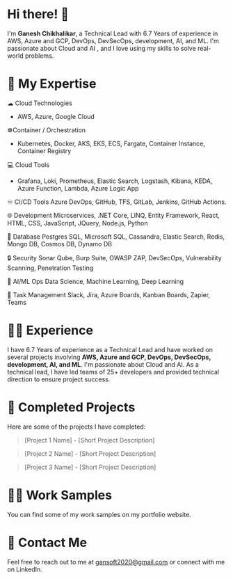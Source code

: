 # Hi there! 👋

 I'm **Ganesh Chikhalikar**, a Technical Lead with 6.7 Years of experience in AWS, Azure and GCP, DevOps, DevSecOps, development, AI, and ML. I'm passionate about Cloud and AI , and I love using my skills to solve real-world problems.

# 🚀 My Expertise


☁ Cloud Technologies 
- AWS, Azure, Google Cloud

☸Container / Orchestration 
- Kubernetes, Docker, AKS, EKS, ECS, Fargate, Container Instance, Container Registry

💻 Cloud Tools 
- Grafana, Loki, Prometheus, Elastic Search, Logstash, Kibana, KEDA, Azure Function, Lambda, Azure Logic App

 ♾ CI/CD Tools
Azure DevOps, GitHub, TFS, GitLab, Jenkins, GitHub Actions.

🌐 Development
 Microservices, .NET Core, LINQ, Entity Framework, React, HTML, CSS, JavaScript, JQuery, Node.js, Python

🧊 Database
Postgres SQL, Microsoft SQL, Cassandra, Elastic Search, Redis, Mongo DB, Cosmos DB, Dynamo DB

🔒 Security 
Sonar Qube, Burp Suite, OWASP ZAP, DevSecOps, Vulnerability Scanning, Penetration Testing

🤖 AI/ML Ops
 Data Science, Machine Learning, Deep Learning

📅 Task Management
Slack, Jira, Azure Boards, Kanban Boards, Zapier, Teams


# 👨‍💻 Experience
I have 6.7 Years of experience as a Technical Lead and have worked on several projects involving **AWS, Azure and GCP, DevOps, DevSecOps, development, AI, and ML**. I'm passionate about Cloud and AI. As a technical lead, I have led teams of  25+ developers and provided technical direction to ensure project success.


# 🔨 Completed Projects
Here are some of the projects I have completed:

> [Project 1 Name] - [Short Project Description]

> [Project 2 Name] - [Short Project Description]

> [Project 3 Name] - [Short Project Description]

# 👨‍💼 Work Samples
You can find some of my work samples on my portfolio website.


# 📧 Contact Me
Feel free to reach out to me at gansoft2020@gmail.com or connect with me on LinkedIn.


